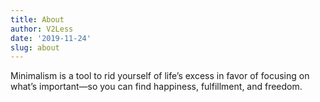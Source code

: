 ```yaml
---
title: About
author: V2Less
date: '2019-11-24'
slug: about
---
```


Minimalism is a tool to rid yourself of life’s excess in favor of focusing on what’s important—so you can find happiness, fulfillment, and freedom.
